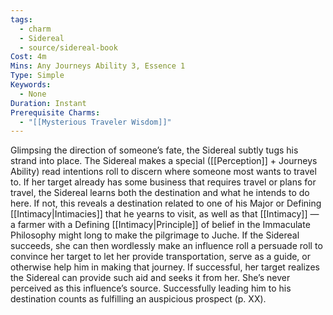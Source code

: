 ```yaml
---
tags:
  - charm
  - Sidereal
  - source/sidereal-book
Cost: 4m
Mins: Any Journeys Ability 3, Essence 1
Type: Simple
Keywords:
  - None
Duration: Instant
Prerequisite Charms:
  - "[[Mysterious Traveler Wisdom]]"
---
```

Glimpsing the direction of someone’s fate, the Sidereal subtly tugs his strand into place. The Sidereal makes a special ([[Perception]] + Journeys Ability) read intentions roll to discern where someone most wants to travel to. If her target already has some business that requires travel or plans for travel, the Sidereal learns both the destination and what he intends to do here. If not, this reveals a destination related to one of his Major or Defining [[Intimacy|Intimacies]] that he yearns to visit, as well as that [[Intimacy]] — a farmer with a Defining [[Intimacy|Principle]] of belief in the Immaculate Philosophy might long to make the pilgrimage to Juche. If the Sidereal succeeds, she can then wordlessly make an influence roll a persuade roll to convince her target to let her provide transportation, serve as a guide, or otherwise help him in making that journey. If successful, her target realizes the Sidereal can provide such aid and seeks it from her. She’s never perceived as this influence’s source. Successfully leading him to his destination counts as fulfilling an auspicious prospect (p. XX).